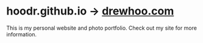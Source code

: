 # hoodr.github.io -> [drewhoo.com](http://drewhoo.com/)
This is my personal website and photo portfolio. Check out my site for more information.
